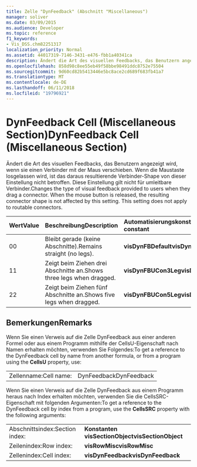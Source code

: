```yaml
---
title: Zelle "DynFeedback" (Abschnitt "Miscellaneous")
manager: soliver
ms.date: 03/09/2015
ms.audience: Developer
ms.topic: reference
f1_keywords:
- Vis_DSS.chm82251317
localization_priority: Normal
ms.assetid: 44017319-7146-3431-e476-fbb1a40341ca
description: Ändert die Art des visuellen Feedbacks, das Benutzern angezeigt wird, wenn sie einen Verbinder mit der Maus verschieben. Wenn die Maustaste losgelassen wird, ist das daraus resultierende Verbinder-Shape von dieser Einstellung nicht betroffen. Diese Einstellung gilt nicht für umleitbare Verbinder.
ms.openlocfilehash: 858d98c8ee55eb49f58bbe98491ddc8752e75504
ms.sourcegitcommit: 9d60cd82b5413446e5bc8ace2cd689f683fb41a7
ms.translationtype: MT
ms.contentlocale: de-DE
ms.lasthandoff: 06/11/2018
ms.locfileid: "19796921"
---
```

# <a name="dynfeedback-cell-miscellaneous-section"></a><span data-ttu-id="4d4f3-105">DynFeedback Cell (Miscellaneous Section)</span><span class="sxs-lookup"><span data-stu-id="4d4f3-105">DynFeedback Cell (Miscellaneous Section)</span></span>

<span data-ttu-id="4d4f3-p102">Ändert die Art des visuellen Feedbacks, das Benutzern angezeigt wird, wenn sie einen Verbinder mit der Maus verschieben. Wenn die Maustaste losgelassen wird, ist das daraus resultierende Verbinder-Shape von dieser Einstellung nicht betroffen. Diese Einstellung gilt nicht für umleitbare Verbinder.</span><span class="sxs-lookup"><span data-stu-id="4d4f3-p102">Changes the type of visual feedback provided to users when they drag a connector. When the mouse button is released, the resulting connector shape is not affected by this setting. This setting does not apply to routable connectors.</span></span>
  
|<span data-ttu-id="4d4f3-109">**Wert**</span><span class="sxs-lookup"><span data-stu-id="4d4f3-109">**Value**</span></span>|<span data-ttu-id="4d4f3-110">**Beschreibung**</span><span class="sxs-lookup"><span data-stu-id="4d4f3-110">**Description**</span></span>|<span data-ttu-id="4d4f3-111">**Automatisierungskonstante**</span><span class="sxs-lookup"><span data-stu-id="4d4f3-111">**Automation constant**</span></span>|
|:-----|:-----|:-----|
| <span data-ttu-id="4d4f3-112">0</span><span class="sxs-lookup"><span data-stu-id="4d4f3-112">0</span></span>  <br/> | <span data-ttu-id="4d4f3-113">Bleibt gerade (keine Abschnitte).</span><span class="sxs-lookup"><span data-stu-id="4d4f3-113">Remains straight (no legs).</span></span>  <br/> |<span data-ttu-id="4d4f3-114">**visDynFBDefault**</span><span class="sxs-lookup"><span data-stu-id="4d4f3-114">**visDynFBDefault**</span></span> <br/> |
| <span data-ttu-id="4d4f3-115">1</span><span class="sxs-lookup"><span data-stu-id="4d4f3-115">1</span></span>  <br/> | <span data-ttu-id="4d4f3-116">Zeigt beim Ziehen drei Abschnitte an.</span><span class="sxs-lookup"><span data-stu-id="4d4f3-116">Shows three legs when dragged.</span></span>  <br/> |<span data-ttu-id="4d4f3-117">**visDynFBUCon3Leg**</span><span class="sxs-lookup"><span data-stu-id="4d4f3-117">**visDynFBUCon3Leg**</span></span> <br/> |
| <span data-ttu-id="4d4f3-118">2</span><span class="sxs-lookup"><span data-stu-id="4d4f3-118">2</span></span>  <br/> | <span data-ttu-id="4d4f3-119">Zeigt beim Ziehen fünf Abschnitte an.</span><span class="sxs-lookup"><span data-stu-id="4d4f3-119">Shows five legs when dragged.</span></span>  <br/> |<span data-ttu-id="4d4f3-120">**visDynFBUCon5Leg**</span><span class="sxs-lookup"><span data-stu-id="4d4f3-120">**visDynFBUCon5Leg**</span></span> <br/> |
   
## <a name="remarks"></a><span data-ttu-id="4d4f3-121">Bemerkungen</span><span class="sxs-lookup"><span data-stu-id="4d4f3-121">Remarks</span></span>

<span data-ttu-id="4d4f3-122">Wenn Sie einen Verweis auf die Zelle DynFeedback aus einer anderen Formel oder aus einem Programm mithilfe der CellsU-Eigenschaft nach Namen erhalten möchten, verwenden Sie Folgendes:</span><span class="sxs-lookup"><span data-stu-id="4d4f3-122">To get a reference to the DynFeedback cell by name from another formula, or from a program using the **CellsU** property, use:</span></span> 
  
|||
|:-----|:-----|
| <span data-ttu-id="4d4f3-123">Zellenname:</span><span class="sxs-lookup"><span data-stu-id="4d4f3-123">Cell name:</span></span>  <br/> | <span data-ttu-id="4d4f3-124">DynFeedback</span><span class="sxs-lookup"><span data-stu-id="4d4f3-124">DynFeedback</span></span>  <br/> |
   
<span data-ttu-id="4d4f3-125">Wenn Sie einen Verweis auf die Zelle DynFeedback aus einem Programm heraus nach Index erhalten möchten, verwenden Sie die CellsSRC-Eigenschaft mit folgenden Argumenten:</span><span class="sxs-lookup"><span data-stu-id="4d4f3-125">To get a reference to the DynFeedback cell by index from a program, use the **CellsSRC** property with the following arguments:</span></span> 
  
|||
|:-----|:-----|
| <span data-ttu-id="4d4f3-126">Abschnittsindex:</span><span class="sxs-lookup"><span data-stu-id="4d4f3-126">Section index:</span></span>  <br/> |<span data-ttu-id="4d4f3-127">**Konstanten visSectionObject**</span><span class="sxs-lookup"><span data-stu-id="4d4f3-127">**visSectionObject**</span></span> <br/> |
| <span data-ttu-id="4d4f3-128">Zeilenindex:</span><span class="sxs-lookup"><span data-stu-id="4d4f3-128">Row index:</span></span>  <br/> |<span data-ttu-id="4d4f3-129">**visRowMisc**</span><span class="sxs-lookup"><span data-stu-id="4d4f3-129">**visRowMisc**</span></span> <br/> |
| <span data-ttu-id="4d4f3-130">Zellenindex:</span><span class="sxs-lookup"><span data-stu-id="4d4f3-130">Cell index:</span></span>  <br/> |<span data-ttu-id="4d4f3-131">**visDynFeedback**</span><span class="sxs-lookup"><span data-stu-id="4d4f3-131">**visDynFeedback**</span></span> <br/> |
   

